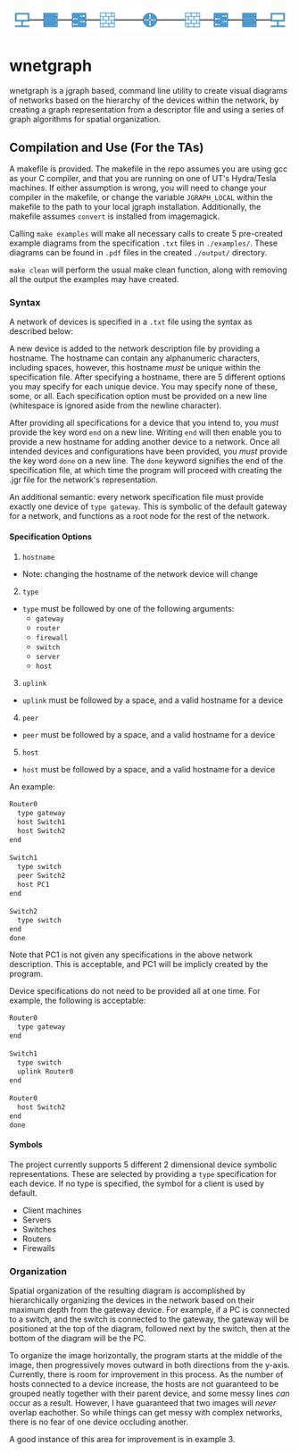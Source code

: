 <p align="center">
  <img src="logo.png" alt="Repo Logo" width=900 />
</p>

# wnetgraph
wnetgraph is a jgraph based, command line utility to create visual diagrams of networks based on the hierarchy of the devices within the network, by creating a graph representation from a descriptor file and using a series of graph algorithms for spatial organization.

## Compilation and Use (For the TAs)
A makefile is provided. The makefile in the repo assumes you are using gcc as your C compiler, and that you are running on one of UT's Hydra/Tesla machines. If either assumption is wrong, you will need to change your compiler in the makefile, or change the variable `JGRAPH_LOCAL` within the makefile to the path to your local jgraph installation. Additionally, the makefile assumes `convert` is installed from imagemagick.

Calling `make examples` will make all necessary calls to create 5 pre-created example diagrams from the specification `.txt` files in `./examples/`. These diagrams can be found in `.pdf` files in the created `./output/` directory.

`make clean` will perform the usual make clean function, along with removing all the output the examples may have created.

### Syntax
A network of devices is specified in a `.txt` file using the syntax as described below:

A new device is added to the network description file by providing a hostname. The hostname can contain any alphanumeric characters, including spaces, however, this hostname *must* be unique within the specification file. After specifying a hostname, there are 5 different options you may specify for each unique device. You may specify none of these, some, or all. Each specification option must be provided on a new line (whitespace is ignored aside from the newline character). 

After providing all specifications for a device that you intend to, you *must* provide the key word `end` on a new line. Writing `end` will then enable you to provide a new hostname for adding another device to a network. Once all intended devices and configurations have been provided, you *must* provide the key word `done` on a new line. The `done` keyword signifies the end of the specification file, at which time the program will proceed with creating the .jgr file for the network's representation.

An additional semantic: every network specification file must provide exactly one device of `type gateway`. This is symbolic of the default gateway for a network, and functions as a root node for the rest of the network.

#### Specification Options
1. `hostname`
  - Note: changing the hostname of the network device will change 
2. `type`
  - `type` must be followed by one of the following arguments:
    - `gateway`
    - `router`
    - `firewall`
    - `switch`
    - `server`
    - `host`
3. `uplink`
  - `uplink` must be followed by a space, and a valid hostname for a device
4. `peer`
  - `peer` must be followed by a space, and a valid hostname for a device
5. `host`
  - `host` must be followed by a space, and a valid hostname for a device

An example:
```
Router0
  type gateway
  host Switch1
  host Switch2
end

Switch1
  type switch
  peer Switch2
  host PC1
end

Switch2
  type switch
end
done
```

Note that PC1 is not given any specifications in the above network description. This is acceptable, and PC1 will be implicly created by the program.

Device specifications do not need to be provided all at one time. For example, the following is acceptable:
```
Router0
  type gateway
end

Switch1
  type switch
  uplink Router0
end

Router0
  host Switch2
end
done
```

#### Symbols
The project currently supports 5 different 2 dimensional device symbolic representations. These are selected by providing a `type` specification for each device. If no type is specified, the symbol for a client is used by default.
- Client machines
- Servers
- Switches
- Routers
- Firewalls

### Organization
Spatial organization of the resulting diagram is accomplished by hierarchically organizing the devices in the network based on their maximum depth from the gateway device. For example, if a PC is connected to a switch, and the switch is connected to the gateway, the gateway will be positioned at the top of the diagram, followed next by the switch, then at the bottom of the diagram will be the PC.

To organize the image horizontally, the program starts at the middle of the image, then progressively moves outward in both directions from the y-axis. Currently, there is room for improvement in this process. As the number of hosts connected to a device increase, the hosts are not guaranteed to be grouped neatly together with their parent device, and some messy lines *can* occur as a result. However, I have guaranteed that two images will *never* overlap eachother. So while things can get messy with complex networks, there is no fear of one device occluding another.

A good instance of this area for improvement is in example 3.
